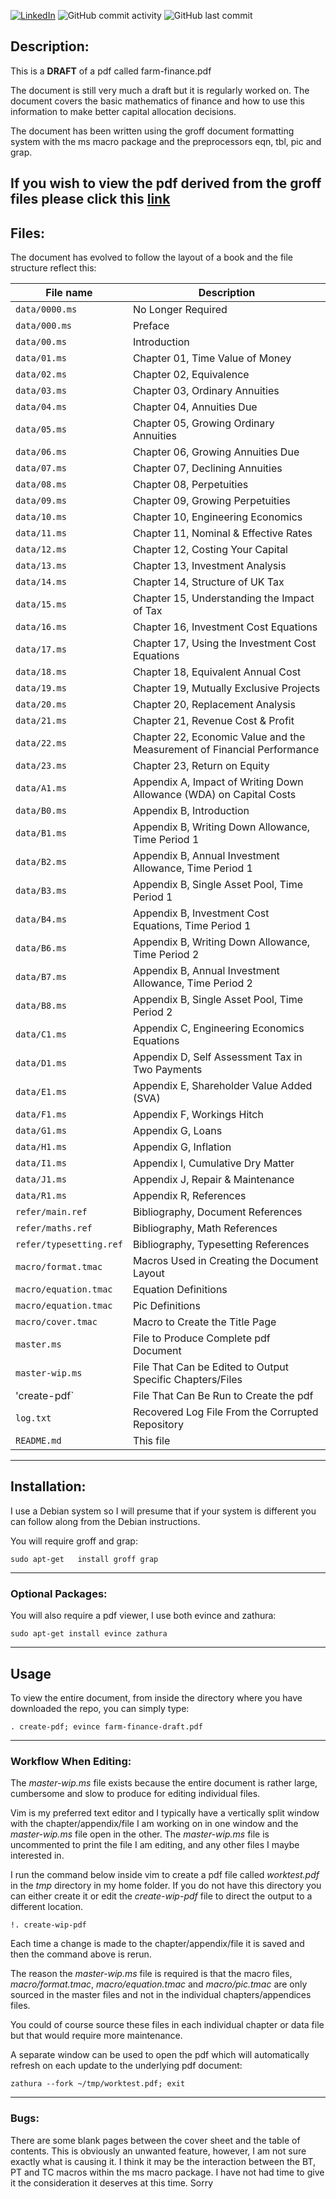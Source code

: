 [![LinkedIn](https://img.shields.io/badge/LinkedIn-0077B5?style=for-the-badge&logo=linkedin&logoColor=white&style=flat-square)](https://www.linkedin.com/in/grahammonteith/)
![GitHub commit activity](https://img.shields.io/github/commit-activity/m/gmonteith/farm-finance)
![GitHub last commit](https://img.shields.io/github/last-commit/gmonteith/farm-finance)

## Description:
This is a **DRAFT** of a pdf called farm-finance.pdf

The document is still very much a draft but it is regularly worked on. The
document covers the basic mathematics of finance and how to use this
information to make better capital allocation decisions.

The document has been written using the groff document formatting system with
the ms macro package and the preprocessors eqn, tbl, pic and grap.

If you wish to view the pdf derived from the groff files please click this
[link](https://1drv.ms/u/s!AoOgbX-hORgAbURCh_B81JfDlzo?e=rc8tYd)
---

## Files:
The document has evolved to follow the layout of a book and the file structure
reflect this:

File name | Description
--------- | -----------
`data/0000.ms` | No Longer Required
`data/000.ms` | Preface
`data/00.ms` | Introduction
`data/01.ms` | Chapter 01, Time Value of Money
`data/02.ms` | Chapter 02, Equivalence
`data/03.ms` | Chapter 03, Ordinary Annuities
`data/04.ms` | Chapter 04, Annuities Due
`data/05.ms` | Chapter 05, Growing Ordinary Annuities
`data/06.ms` | Chapter 06, Growing Annuities Due
`data/07.ms` | Chapter 07, Declining Annuities
`data/08.ms` | Chapter 08, Perpetuities
`data/09.ms` | Chapter 09, Growing Perpetuities
`data/10.ms` | Chapter 10, Engineering Economics
`data/11.ms` | Chapter 11, Nominal & Effective Rates
`data/12.ms` | Chapter 12, Costing Your Capital
`data/13.ms` | Chapter 13, Investment Analysis
`data/14.ms` | Chapter 14, Structure of UK Tax
`data/15.ms` | Chapter 15, Understanding the Impact of Tax
`data/16.ms` | Chapter 16, Investment Cost Equations
`data/17.ms` | Chapter 17, Using the Investment Cost Equations
`data/18.ms` | Chapter 18, Equivalent Annual Cost
`data/19.ms` | Chapter 19, Mutually Exclusive Projects
`data/20.ms` | Chapter 20, Replacement Analysis
`data/21.ms` | Chapter 21, Revenue Cost & Profit
`data/22.ms` | Chapter 22, Economic Value and the Measurement of Financial Performance
`data/23.ms` | Chapter 23, Return on Equity
`data/A1.ms` | Appendix A, Impact of Writing Down Allowance (WDA) on Capital Costs
`data/B0.ms` | Appendix B, Introduction
`data/B1.ms` | Appendix B, Writing Down Allowance, Time Period 1
`data/B2.ms` | Appendix B, Annual Investment Allowance, Time Period 1
`data/B3.ms` | Appendix B, Single Asset Pool, Time Period 1
`data/B4.ms` | Appendix B, Investment Cost Equations, Time Period 1
`data/B6.ms` | Appendix B, Writing Down Allowance, Time Period 2
`data/B7.ms` | Appendix B, Annual Investment Allowance, Time Period 2
`data/B8.ms` | Appendix B, Single Asset Pool, Time Period 2
`data/C1.ms` | Appendix C, Engineering Economics Equations
`data/D1.ms` | Appendix D, Self Assessment Tax in Two Payments
`data/E1.ms` | Appendix E, Shareholder Value Added (SVA)
`data/F1.ms` | Appendix F, Workings Hitch
`data/G1.ms` | Appendix G, Loans
`data/H1.ms` | Appendix G, Inflation
`data/I1.ms` | Appendix I, Cumulative Dry Matter
`data/J1.ms` | Appendix J, Repair & Maintenance
`data/R1.ms` | Appendix R, References
`refer/main.ref` | Bibliography, Document References
`refer/maths.ref` | Bibliography, Math References
`refer/typesetting.ref` | Bibliography, Typesetting References
`macro/format.tmac` | Macros Used in Creating the Document Layout
`macro/equation.tmac` | Equation Definitions
`macro/equation.tmac` | Pic Definitions
`macro/cover.tmac` | Macro to Create the Title Page
`master.ms` | File to Produce Complete pdf Document
`master-wip.ms` | File That Can be Edited to Output Specific Chapters/Files
'create-pdf` | File That Can Be Run to Create the pdf
`log.txt` | Recovered Log File From the Corrupted Repository
`README.md` | This file

---

## Installation:
I use a Debian system so I will presume that if your system is different you
can follow along from the Debian instructions.

You will require groff and grap:

`sudo apt-get	install groff grap`

---

### Optional Packages:
You will also require a pdf viewer, I use both evince and zathura:

`sudo apt-get install evince zathura`

---

## Usage
To view the entire document, from inside the directory where you have
downloaded the repo,  you can simply type:

`. create-pdf; evince farm-finance-draft.pdf`

---

### Workflow When Editing:
The *master-wip.ms* file exists because the entire document is rather large,
cumbersome and slow to produce for editing individual files.

Vim is my preferred text editor and I typically have a vertically split window
with the chapter/appendix/file I am working on in one window and the
*master-wip.ms* file open in the other. The *master-wip.ms* file is uncommented
to print the file I am editing, and any other files I maybe interested in.

I run the command below inside vim to create a pdf file called *worktest.pdf*
in the *tmp* directory in my home folder. If you do not have this directory you
can either create it or edit the *create-wip-pdf* file to direct the output to
a different location.

`!. create-wip-pdf`

Each time a change is made to the chapter/appendix/file it is saved and then
the command above is rerun.

The reason the *master-wip.ms* file is required is that the macro files,
*macro/format.tmac*, *macro/equation.tmac* and *macro/pic.tmac* are only
sourced in the master files  and not in the individual chapters/appendices
files.

You could of course source these files in each individual chapter or data file
but that would require more maintenance.

A separate window can be used to open the pdf which will automatically refresh
on each update to the underlying pdf document:

`zathura --fork ~/tmp/worktest.pdf; exit`

---

### Bugs:
There are some blank pages between the cover sheet and the table of contents.
This is obviously an unwanted feature, however, I am not sure exactly what is
causing it. I think it may be the interaction between the BT, PT and TC macros
within the ms macro package. I have not had time to give it the consideration
it deserves at this time. Sorry
